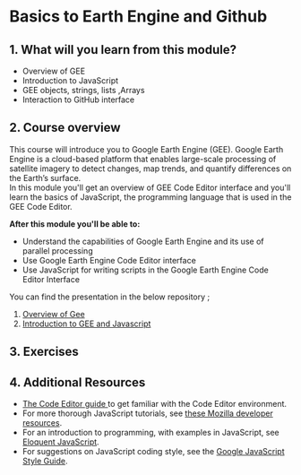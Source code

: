 # Basics to Earth Engine  and Github

## 1. What will you learn from this module?

- Overview  of GEE
- Introduction to JavaScript
- GEE objects, strings, lists ,Arrays
- Interaction  to GitHub   interface 




## 2. Course overview

This course will introduce you to Google Earth Engine (GEE). Google Earth Engine is a cloud-based platform that enables large-scale processing of satellite imagery to detect changes, map trends, and quantify differences on the Earth’s surface.<br>
In this module you'll get an overview of GEE Code Editor interface and you'll learn the basics of JavaScript, the programming language that is used in the GEE Code Editor. 




**After this module you'll be able to:**

- Understand the capabilities of Google Earth Engine and its use of parallel processing
- Use Google Earth Engine Code Editor interface
- Use JavaScript for writing scripts in the Google Earth Engine Code Editor Interface

You can find the presentation in the below repository ;

1. [Overview of Gee](module1.md)
2. [Introduction to GEE and Javascript](module2.md)



## 3. Exercises 



## 4. Additional Resources


- [The Code Editor guide ](https://developers.google.com/earth-engine/tutorials/playground) to get familiar with the Code Editor environment.
- For more thorough JavaScript tutorials, see [these Mozilla developer resources](https://developer.mozilla.org/en-US/docs/Web/JavaScript). 
- For an introduction to programming, with examples in JavaScript, see [Eloquent JavaScript](http://eloquentjavascript.net/). 
- For suggestions on JavaScript coding style, see the [Google JavaScript Style Guide](http://google.github.io/styleguide/javascriptguide.xml).

